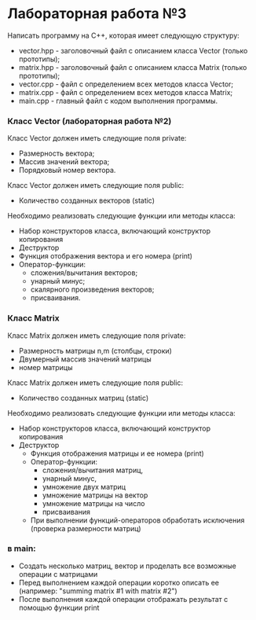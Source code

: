 # Лабораторная работа №3
Написать программу на C++, которая имеет следующую структуру:
* vector.hpp - заголовочный файл с описанием класса Vector (только прототипы);
* matrix.hpp - заголовочный файл с описанием класса Matrix (только прототипы);
* vector.cpp - файл с определением всех методов класса Vector;
* matrix.cpp - файл с определением всех методов класса Matrix;
* main.cpp - главный файл с кодом выполнения программы.

### Класс Vector (лабораторная работа №2)
Класс Vector должен иметь следующие поля private:
* Размерность вектора;
* Массив значений вектора;
* Порядковый номер вектора.

Класс Vector должен иметь следующие поля public:
* Количество созданных векторов (static)

Необходимо реализовать следующие функции или методы класса:
* Набор конструкторов класса, включающий конструктор копирования
* Деструктор
* Функция отображения вектора и его номера (print)
* Оператор-функции:
    * сложения/вычитания векторов;
    * унарный минус;
    * скалярного произведения векторов;
    * присваивания.
    
### Класс Matrix
Класс Matrix должен иметь следующие поля private:
* Размерность матрицы n,m (столбцы, строки)
* Двумерный массив значений матрицы
* номер матрицы

Класс Matrix должен иметь следующие поля public:
* Количество созданных матриц (static)

Необходимо реализовать следующие функции или методы класса:
* Набор конструкторов класса, включающий конструктор копирования
* Деструктор
    * Функция отображения матрицы и ее номера (print)
    * Оператор-функции:
        * сложения/вычитания матриц, 
        * унарный минус, 
        * умножение двух матриц
        * умножение матрицы на вектор
        * умножение матрицы на число
        * присваивания
    * При выполнении функций-операторов обработать исключения (проверка размерности матриц)
    
### в main:
* Создать несколько матриц, вектор и проделать все возможные операции с матрицами
* Перед выполнением каждой операции коротко описать ее (например: "summing matrix #1 with matrix #2")
* После выполнения каждой операции отображать результат с помощью функции print
